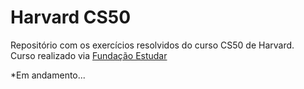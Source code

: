 # Harvard CS50

Repositório com os exercícios resolvidos do curso CS50 de Harvard.<br>
Curso realizado via <a href="https://www.estudar.org.br/">Fundação Estudar</a>

*Em andamento...

